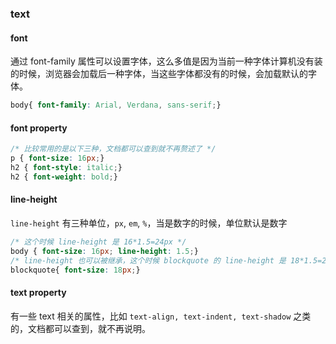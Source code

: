 ### text

#### font
通过 font-family 属性可以设置字体，这么多值是因为当前一种字体计算机没有装的时候，浏览器会加载后一种字体，当这些字体都没有的时候，会加载默认的字体。

```css
body{ font-family: Arial, Verdana, sans-serif;}
```

#### font property

```css
/* 比较常用的是以下三种，文档都可以查到就不再赘述了 */
p { font-size: 16px;}
h2 { font-style: italic;}
h2 { font-weight: bold;}
```

#### line-height
`line-height` 有三种单位，`px`, `em`, `%`，当是数字的时候，单位默认是数字

```css
/* 这个时候 line-height 是 16*1.5=24px */
body { font-size: 16px; line-height: 1.5;}
/* line-height 也可以被继承，这个时候 blockquote 的 line-height 是 18*1.5=27px */
blockquote{ font-size: 18px;}
```

#### text property
有一些 text 相关的属性，比如 `text-align, text-indent, text-shadow` 之类的，文档都可以查到，就不再说明。
